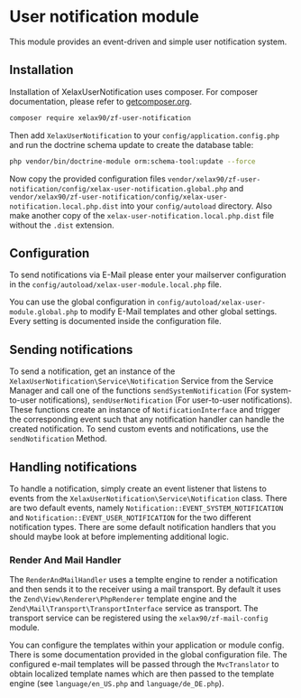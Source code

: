 # User notification module

This module provides an event-driven and simple user notification system. 

## Installation

Installation of XelaxUserNotification uses composer. For composer documentation, 
please refer to [getcomposer.org](http://getcomposer.org/).

```sh
composer require xelax90/zf-user-notification
```

Then add `XelaxUserNotification` to your `config/application.config.php` and run 
the doctrine schema update to create the database table:

```sh
php vendor/bin/doctrine-module orm:schema-tool:update --force 
```

Now copy the provided configuration files
`vendor/xelax90/zf-user-notification/config/xelax-user-notification.global.php` and
`vendor/xelax90/zf-user-notification/config/xelax-user-notification.local.php.dist` 
into your `config/autoload` directory. Also make another copy of the 
`xelax-user-notification.local.php.dist` file without the `.dist` extension.

## Configuration

To send notifications via E-Mail please enter your mailserver configuration in 
the `config/autoload/xelax-user-module.local.php` file.

You can use the global configuration in `config/autoload/xelax-user-module.global.php`
to modify E-Mail templates and other global settings. Every setting is documented
inside the configuration file.

## Sending notifications

To send a notification, get an instance of the 
`XelaxUserNotification\Service\Notification` Service from the Service Manager and
call one of the functions `sendSystemNotification` (For system-to-user notifications), 
`sendUserNotification` (For user-to-user notifications). These functions create 
an instance of `NotificationInterface` and trigger the corresponding event such
that any notification handler can handle the created notification. To send custom
events and notifications, use the `sendNotification` Method. 

## Handling notifications

To handle a notification, simply create an event listener that listens to 
events from the `XelaxUserNotification\Service\Notification` class. There are
two default events, namely `Notification::EVENT_SYSTEM_NOTIFICATION` and 
`Notification::EVENT_USER_NOTIFICATION` for the two different notification types.
There are some default notification handlers that you should maybe look at before
implementing additional logic.

### Render And Mail Handler

The `RenderAndMailHandler` uses a templte engine to render a notification and
then sends it to the receiver using a mail transport. By default it uses the
`Zend\View\Renderer\PhpRenderer` template engine and the 
`Zend\Mail\Transport\TransportInterface` service as transport. The transport
service can be registered using the `xelax90/zf-mail-config` module.

You can configure the templates within your application or module config. There
is some documentation provided in the global configuration file. The configured
e-mail templates will be passed through the `MvcTranslator` to obtain localized
template names which are then passed to the template engine (see 
`language/en_US.php` and `language/de_DE.php`).
